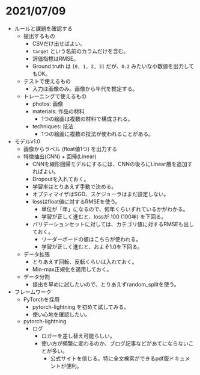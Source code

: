 # 2021/07/09

- ルールと課題を確認する
    - 提出するもの
        - CSVだけ出せばよい。
        - `target` という名前のカラムだけを含む。
        - 評価指標はRMSE。
        - Ground truth は `[0, 1, 2, 3]` だが、`0.2` みたいな小数値を出力してもOK。
    - テストで使えるもの
        - 入力は画像のみ。画像から年代を推定する。
    - トレーニングで使えるもの
        - photos: 画像
        - materials: 作品の材料
            - 1つの絵画は複数の材料で構成される。
        - techniques: 技法
            - 1つの絵画に複数の技法が使われることがある。
- モデルv1.0
    - 画像からラベル (float値1つ) を出力する
    - 特徴抽出(CNN) + 回帰(Linear)
        - CNNを線形回帰モデルにするには、CNNの後ろにLinear層を追加すればよい。
        - Dropoutを入れておく。
        - 学習率はとりあえず手動で決める。
        - オプティマイザはSGD、スケジューラはまだ設定しない。
        - lossはfloat値に対するRMSEを使う。
            - 単位が「年」になるので、何年くらいずれているかがわかる。
            - 学習が正しく進むと、lossが 100 (100年) を下回る。
        - バリデーションセットに対しては、カテゴリ値に対するRMSEも出しておく。
            - リーダーボードの値はこちらが使われる。
            - 学習が正しく進むと、およそ1.0を下回る。
    - データ拡張
        - とりあえず回転、反転くらいは入れておく。
        - Min-max正規化を適用しておく。
    - データ分割
        - 提出を早めに試したいので、とりあえずrandom_splitを使う。
- フレームワーク
    - PyTorchを採用
        - pytorch-lightning を初めて試してみる。
        - 使い心地を確認したい。
    - pytorch-lightning
        - ログ
            - ロガーを差し替え可能らしい。
            - 使い方が頻繁に変わるのか、ブログ記事などがあてにならないことが多い。
                - 公式サイトを信じる。特に全文検索ができるpdf版ドキュメントが便利。
